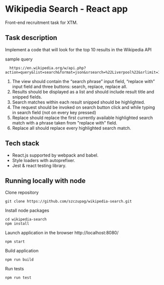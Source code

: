 # Wikipedia Search - React app
Front-end recruitment task for XTM.

## Task description
Implement a code that will look for the top 10 results in the Wikipedia API

sample query
```
  https://en.wikipedia.org/w/api.php?action=query&list=search&format=json&srsearch=%22Liverpool%22&srlimit=10)
```

1. The view should contain the “search phrase” input field, “replace with” input field and three buttons: search, replace, replace all.
2. Results should be displayed as a list and should include result title and snipped fields.
3. Search matches within each result snipped should be highlighted.
4. The request should be invoked on search button click and while typing in search field (not on every key pressed)
5. Replace should replace the first currently available highlighted search match with a phrase taken from "replace with" field.
6. Replace all should replace every highlighted search match.

## Tech stack
- React.js supported by webpack and babel.
- Style loaders with autoprefixer.
- Jest & react testing library.

## Running locally with node
Clone repository
```
git clone https://github.com/szczupag/wikipedia-search.git
```
Install node packages
```
cd wikipedia-search
npm install
```
Launch application in the browser http://localhost:8080/
```
npm start
```
Build application
```
npm run build
```
Run tests
```
npm run test
```